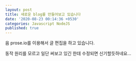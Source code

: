 ```yaml
---
layout: post
title: 새로운 blog를 만들어보고 있습니다
date: '2020-08-23 00:14:36 +0530'
categories: Javascript NodeJS
published: true
---
```

음 prose.io를 이용해서 글 편집을 하고 있습니다.

동작 원리를 모르고 일단 써보고 있긴 한데 수정되면 신기할듯하네요...